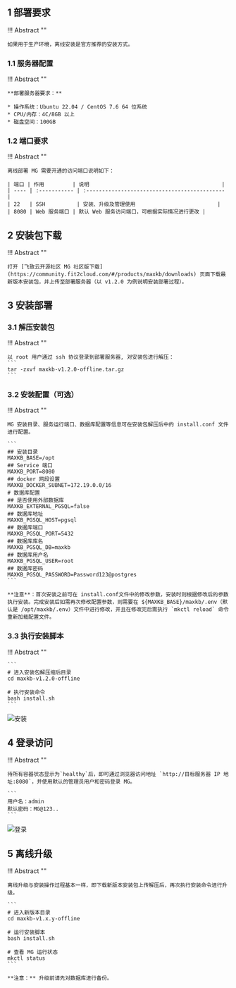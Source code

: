## 1 部署要求

!!! Abstract ""

    如果用于生产环境，离线安装是官方推荐的安装方式。

### 1.1 服务器配置

!!! Abstract ""

    **部署服务器要求：**

    * 操作系统：Ubuntu 22.04 / CentOS 7.6 64 位系统
    * CPU/内存：4C/8GB 以上
    * 磁盘空间：100GB

### 1.2 端口要求

!!! Abstract ""

    离线部署 MG 需要开通的访问端口说明如下：

    | 端口 | 作用         | 说明                                          |
    | ---- | :----------- | :-------------------------------------------- |
    | 22   | SSH          | 安装、升级及管理使用                          |
    | 8080 | Web 服务端口 | 默认 Web 服务访问端口，可根据实际情况进行更改 |

## 2 安装包下载

!!! Abstract ""

    打开 [飞致云开源社区 MG 社区版下载](https://community.fit2cloud.com/#/products/maxkb/downloads) 页面下载最新版本安装包，并上传至部署服务器（以 v1.2.0 为例说明安装部署过程）。

## 3 安装部署

### 3.1 解压安装包

!!! Abstract ""

    以 root 用户通过 ssh 协议登录到部署服务器, 对安装包进行解压：
    ```
    tar -zxvf maxkb-v1.2.0-offline.tar.gz
    ```

### 3.2 安装配置（可选）

!!! Abstract ""

    MG 安装目录、服务运行端口、数据库配置等信息可在安装包解压后中的 install.conf 文件进行配置。

    ```
    ## 安装目录
    MAXKB_BASE=/opt
    ## Service 端口
    MAXKB_PORT=8080
    ## docker 网段设置
    MAXKB_DOCKER_SUBNET=172.19.0.0/16
    # 数据库配置
    ## 是否使用外部数据库
    MAXKB_EXTERNAL_PGSQL=false
    ## 数据库地址
    MAXKB_PGSQL_HOST=pgsql
    ## 数据库端口
    MAXKB_PGSQL_PORT=5432
    ## 数据库库名
    MAXKB_PGSQL_DB=maxkb
    ## 数据库用户名
    MAXKB_PGSQL_USER=root
    ## 数据库密码
    MAXKB_PGSQL_PASSWORD=Password123@postgres
    ```

    **注意**：首次安装之前可在 install.conf文件中的修改参数，安装时则根据修改后的参数执行安装。完成安装后如需再次修改配置参数，则需要在 ${MAXKB_BASE}/maxkb/.env（默认是 /opt/maxkb/.env）文件中进行修改，并且在修改完后需执行 `mkctl reload` 命令重新加载配置文件。

### 3.3 执行安装脚本

!!! Abstract ""

    ```
    # 进入安装包解压缩后目录
    cd maxkb-v1.2.0-offline

    # 执行安装命令
    bash install.sh
    ```

![安装](../img/index/install.jpg)

## 4 登录访问

!!! Abstract ""

    待所有容器状态显示为`healthy`后，即可通过浏览器访问地址 `http://目标服务器 IP 地址:8080`，并使用默认的管理员用户和密码登录 MG。

    ```
    用户名：admin
    默认密码：MG@123..
    ```

![登录](../img/index/login.jpg)

## 5 离线升级

!!! Abstract ""

    离线升级与安装操作过程基本一样，即下载新版本安装包上传解压后，再次执行安装命令进行升级。

    ```
    # 进入新版本目录
    cd maxkb-v1.x.y-offline

    # 运行安装脚本
    bash install.sh

    # 查看 MG 运行状态
    mkctl status
    ```

    **注意：** 升级前请先对数据库进行备份。

